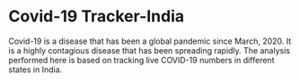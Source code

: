 # Covid-19 Tracker-India
 Covid-19 is a disease that has been a global pandemic since March, 2020. It is a highly contagious disease that has been spreading rapidly. The analysis performed here is based on tracking live COVID-19 numbers in different states in India.
